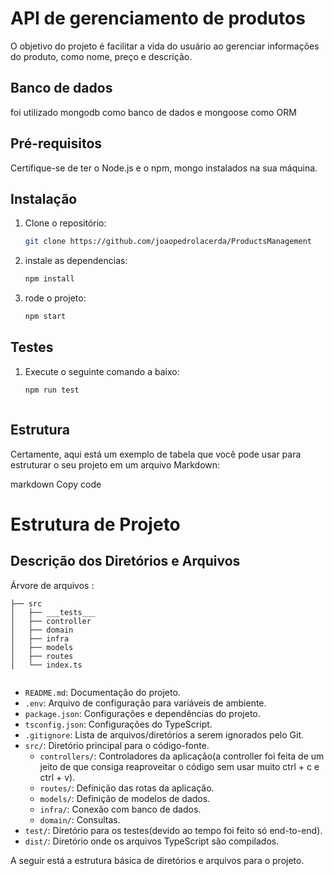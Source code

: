 # API de gerenciamento de produtos

O objetivo do projeto é facilitar a vida do usuário ao gerenciar informações do produto, como nome, preço e descrição.



## Banco de dados

foi utilizado mongodb como banco de dados e mongoose como ORM


## Pré-requisitos

Certifique-se de ter o Node.js e o npm, mongo instalados na sua máquina.

## Instalação

1. Clone o repositório:

   ```bash
   git clone https://github.com/joaopedrolacerda/ProductsManagement

2. instale as dependencias:

   ```bash
   npm install

3. rode o projeto:

   ```bash
   npm start

## Testes

1. Execute o seguinte comando a baixo:

   ```bash
   npm run test



## Estrutura 



Certamente, aqui está um exemplo de tabela que você pode usar para estruturar o seu projeto em um arquivo Markdown:

markdown
Copy code
# Estrutura de Projeto

## Descrição dos Diretórios e Arquivos
Árvore de arquivos :
```
├── src
│   ├── ___tests___
│   ├── controller
│   ├── domain
│   ├── infra
│   ├── models
│   ├── routes
│   └── index.ts


```
- `README.md`: Documentação do projeto.
- `.env`: Arquivo de configuração para variáveis de ambiente.
- `package.json`: Configurações e dependências do projeto.
- `tsconfig.json`: Configurações do TypeScript.
- `.gitignore`: Lista de arquivos/diretórios a serem ignorados pelo Git.
- `src/`: Diretório principal para o código-fonte.
  - `controllers/`: Controladores da aplicação(a controller foi feita de um jeito de que consiga reaproveitar o código sem usar muito ctrl + c e ctrl + v).
  - `routes/`: Definição das rotas da aplicação.
  - `models/`: Definição de modelos de dados.
  - `infra/`: Conexão com banco de dados.
  - `domain/`: Consultas.
- `test/`: Diretório para os testes(devido ao tempo foi feito só end-to-end).
- `dist/`: Diretório onde os arquivos TypeScript são compilados.

A seguir está a estrutura básica de diretórios e arquivos para o projeto.

